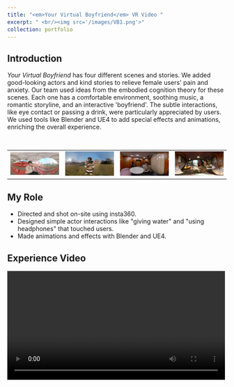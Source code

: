 ```yaml
---
title: "<em>Your Virtual Boyfriend</em> VR Video "
excerpt: " <br/><img src='/images/VB1.png'>"
collection: portfolio
---
```


## Introduction
<em>Your Virtual Boyfriend</em> has four different scenes and stories. We added good-looking actors and kind stories to relieve female users' pain and anxiety. Our team used ideas from the embodied cognition theory for these scenes. Each one has a comfortable environment, soothing music, a romantic storyline, and an interactive 'boyfriend'. The subtle interactions, like eye contact or passing a drink, were particularly appreciated by users. We used tools like Blender and UE4 to add special effects and animations, enriching the overall experience.
<table style="border-style:none;"><tr>
<td style="border-style:none;"><img src='/images/VB5.png' border=0 /></td>
<td style="border-style:none;"><img src='/images/VB2.png' border=0 /></td><br>
<td style="border-style:none;"><img src='/images/VB3.png' border=0 /></td>
<td style="border-style:none;"><img src='/images/VB4.png' border=0 /></td>
</tr></table> 

## My Role
- Directed and shot on-site using insta360.
- Designed simple actor interactions like "giving water" and "using headphones" that touched users.
- Made animations and effects with Blender and UE4.

## Experience Video
<video src='https://www.bilibili.com/video/BV1JZ4y1971b/?p=1&share_medium=ipad&share_plat=ios&share_session_id=5F15E1BF-2A60-4F03-A938-6C7865380D45&share_source=COPY&share_tag=s_i&timestamp=1639061208&unique_k=OzGFS3q&vd_source=96a16e4113c4c1a5bfeef7119fd1cd1d' width="500px" controls="controls"></video> 
